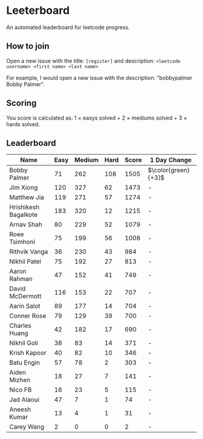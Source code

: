 # Leeterboard

An automated leaderboard for leetcode progress.

## How to join

Open a new issue with the title: `[register]` and description:
`<leetcode username> <first name> <last name>`

For example, I would open a new issue with the description: "bobbypalmer Bobby Palmer".

## Scoring

You score is calculated as:
1 $\times$ easys solved + 2 $\times$ mediums solved + 3 $\times$ hards solved.

## Leaderboard
| Name | Easy | Medium | Hard | Score | 1 Day Change |
| --- | --- | --- | --- | --- | --- |
| Bobby Palmer | 71 | 262 | 108 | 1505 | $\color{green}{+3}$ |
| Jim Xiong | 120 | 327 | 62 | 1473 | - |
| Matthew Jia | 119 | 271 | 57 | 1274 | - |
| Hrishikesh Bagalkote | 183 | 320 | 12 | 1215 | - |
| Arnav Shah | 80 | 229 | 52 | 1079 | - |
| Roee Tsimhoni | 75 | 199 | 56 | 1008 | - |
| Rithvik Vanga | 36 | 230 | 43 | 984 | - |
| Nikhil Patel | 75 | 192 | 27 | 813 | - |
| Aaron Rahman | 47 | 152 | 41 | 749 | - |
| David McDermott | 116 | 153 | 22 | 707 | - |
| Aarin Salot | 89 | 177 | 14 | 704 | - |
| Conner Rose | 79 | 129 | 39 | 700 | - |
| Charles Huang | 42 | 182 | 17 | 690 | - |
| Nikhil Goli | 38 | 83 | 14 | 371 | - |
| Krish Kapoor | 40 | 82 | 10 | 346 | - |
| Batu Engin | 57 | 78 | 2 | 303 | - |
| Aiden Mizhen | 18 | 27 | 7 | 141 | - |
| Nico FB | 16 | 23 | 5 | 115 | - |
| Jad Alaoui | 47 | 7 | 1 | 74 | - |
| Aneesh Kumar | 13 | 4 | 1 | 31 | - |
| Carey Wang | 2 | 0 | 0 | 2 | - |
